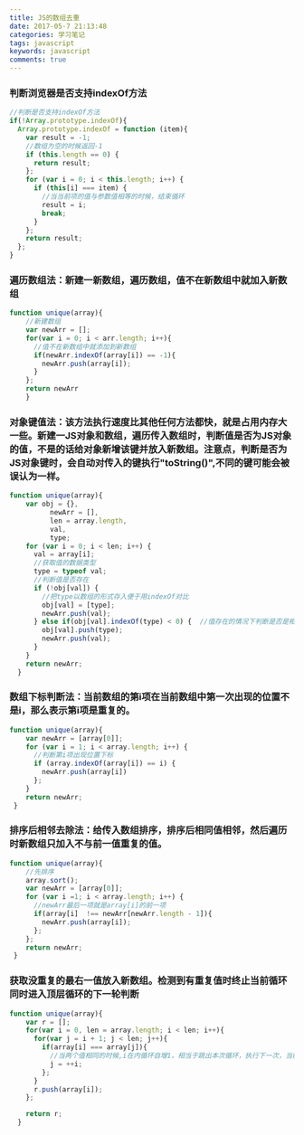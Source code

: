 ```yaml
---
title: JS的数组去重
date: 2017-05-7 21:13:48
categories: 学习笔记
tags: javascript
keywords: javascript
comments: true
---
```

### 判断浏览器是否支持indexOf方法
```javascript
//判断是否支持indexOf方法
if(!Array.prototype.indexOf){
  Array.prototype.indexOf = function (item){
    var result = -1;
    //数组为空的时候返回-1
    if (this.length == 0) {
      return result;
    };
    for (var i = 0; i < this.length; i++) {
      if (this[i] === item) {
        //当当前项的值与参数值相等的时候，结束循环
        result = i;
        break;
      }
    };
    return result;
  };
}
```
### 遍历数组法：新建一新数组，遍历数组，值不在新数组中就加入新数组
```javascript
function unique(array){
    //新建数组
	var newArr = [];
	for(var i = 0; i < arr.length; i++){
	  //值不在新数组中就添加到新数组
	  if(newArr.indexOf(array[i]) == -1){
		newArr.push(array[i]);
	  }
	};
	return newArr
	}
```
### 对象键值法：该方法执行速度比其他任何方法都快，就是占用内存大一些。新建一JS对象和数组，遍历传入数组时，判断值是否为JS对象的值，不是的话给对象新增该键并放入新数组。注意点，判断是否为JS对象键时，会自动对传入的键执行"toString()",不同的键可能会被误认为一样。
```javascript
function unique(array){
    var obj = {},
          newArr = [],
          len = array.length,
          val,
          type;
    for (var i = 0; i < len; i++) {
      val = array[i];
      //获取值的数据类型
      type = typeof val;
      //判断值是否存在
      if (!obj[val]) {
        //把type以数组的形式存入便于用indexOf对比
        obj[val] = [type];
        newArr.push(val);
      } else if(obj[val].indexOf(type) < 0) {  //值存在的情况下判断是否是相同的数据类型
        obj[val].push(type);
        newArr.push(val);
      }
    }
    return newArr;
  }
  ```
### 数组下标判断法：当前数组的第i项在当前数组中第一次出现的位置不是i，那么表示第i项是重复的。
```javascript
function unique(array){
    var newArr = [array[0]];
    for (var i = 1; i < array.length; i++) {
      //判断第i项出现位置下标
      if (array.indexOf(array[i]) == i) {
        newArr.push(array[i])
      };
    }
    return newArr;
 }
 ```
### 排序后相邻去除法：给传入数组排序，排序后相同值相邻，然后遍历时新数组只加入不与前一值重复的值。
```javascript
function unique(array){
    //先排序
    array.sort();
    var newArr = [array[0]];
    for (var i =1; i < array.length; i++) {
      //newArr最后一项就是array[i]的前一项
      if(array[i]  !== newArr[newArr.length - 1]){
        newArr.push(array[i]);
      };
    };
    return newArr;
 }
 ```
### 获取没重复的最右一值放入新数组。检测到有重复值时终止当前循环同时进入顶层循环的下一轮判断
```javascript
function unique(array){
    var r = [];
    for(var i = 0, len = array.length; i < len; i++){
      for(var j = i + 1; j < len; j++){
        if(array[i] === array[j]){
          //当两个值相同的时候,i在内循环自增1，相当于跳出本次循环，执行下一次，当前值就不能添加到新数组
          j = ++i;
        };
      }
      r.push(array[i]);
    };

    return r;
  }
  ```



